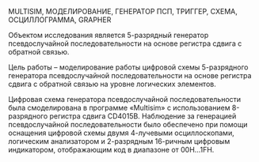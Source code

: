 MULTISIM, МОДЕЛИРОВАНИЕ, ГЕНЕРАТОР ПСП, ТРИГГЕР, СХЕМА, ОСЦИЛЛОГРАММА, GRAPHER

Объектом исследования является 5-разрядный генератор псевдослучайной последовательности на основе регистра сдвига с обратной связью.

Цель работы – моделирование работы цифровой схемы 5-разрядного генератора псевдослучайной последовательности на основе регистра сдвига с обратной связью на уровне логических элементов. 

Цифровая схема генератора псевдослучайной последовательности была смоделирована в программе «Multisim» с использованием 8-разрядного регистра сдвига CD4015B.
Наблюдение за генерацией псевдослучайной последовательности было обеспечено при помощи оснащения цифровой схемы двумя 4-лучевыми осциллоскопами, логическим анализатором и 2-разрядным 16-ричным цифровым индикатором, отображающим код в диапазоне от 00H…1FH.

